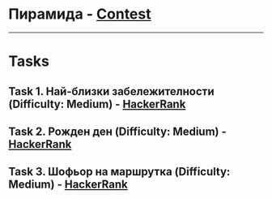 # Пирамида - [Contest](<https://www.hackerrank.com/contests/sda-hw-8-2023/challenges>)

---

# Tasks

## Task 1. Най-близки забележителности (Difficulty: Medium) - [HackerRank](<https://www.hackerrank.com/contests/sda-hw-8-2023/challenges/--164>)

## Task 2. Рожден ден (Difficulty: Medium) - [HackerRank](<https://www.hackerrank.com/contests/sda-hw-8-2023/challenges/two-pqs>)

## Task 3. Шофьор на маршрутка (Difficulty: Medium) - [HackerRank](<https://www.hackerrank.com/contests/sda-hw-8-2023/challenges/challenge-4388>)

